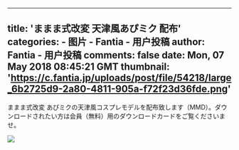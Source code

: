 
---
title: 'ままま式改変 天津風あぴミク 配布'
categories: 
    - 图片
    - Fantia - 用户投稿
author: Fantia - 用户投稿
comments: false
date: Mon, 07 May 2018 08:45:21 GMT
thumbnail: 'https://c.fantia.jp/uploads/post/file/54218/large_6b2725d9-2a80-4811-905a-f72f23d36fde.png'
---

<div>   
<p>ままま式改変 あぴミクの天津風コスプレモデルを配布致します（MMD）。ダウンロードされたい方は会員（無料）用のダウンロードカードをご覧くださいませ。</p><img src="https://c.fantia.jp/uploads/post/file/54218/large_6b2725d9-2a80-4811-905a-f72f23d36fde.png" referrerpolicy="no-referrer">  
</div>
            